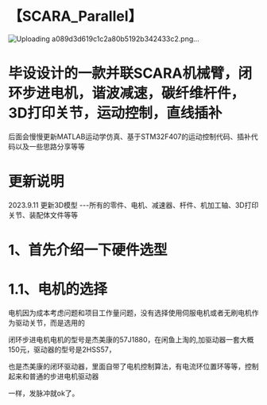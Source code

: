 【SCARA_Parallel】
=
![Uploading a089d3d619c1c2a80b5192b342433c2.png…]()

毕设设计的一款并联SCARA机械臂，闭环步进电机，谐波减速，碳纤维杆件，3D打印关节，运动控制，直线插补
=

后面会慢慢更新MATLAB运动学仿真、基于STM32F407的运动控制代码、插补代码以及一些思路分享等等
    
更新说明
=
2023.9.11 更新3D模型 ---所有的零件、电机、减速器、杆件、机加工轴、3D打印关节、装配体文件等等

1、首先介绍一下硬件选型
=
1.1、电机的选择  
=

电机因为成本考虑问题和项目工作量问题，没有选择使用伺服电机或者无刷电机作为驱动关节，而是选用的
    
闭环步进电机电机的型号是杰美康的57J1880，在闲鱼上淘的,加驱动器一套大概150元，驱动器的型号是2HSS57，

也是杰美康的闭环驱动器，里面自带了电机控制算法，有电流环位置环等等，控制起来和普通的步进电机驱动器  

一样，发脉冲就ok了。

